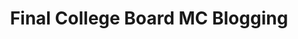 ---
toc: true
layout: post
description: Week 12
categories: [Week 12]
title: Final College Board MC Blogging
comments: true
--- 